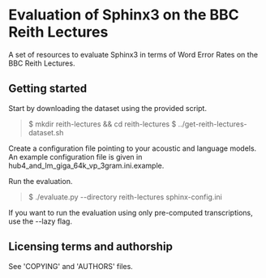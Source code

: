 Evaluation of Sphinx3 on the BBC Reith Lectures
===============================================

A set of resources to evaluate Sphinx3 in terms of Word Error Rates on the BBC Reith Lectures.

Getting started
---------------

Start by downloading the dataset using the provided script.

> $ mkdir reith-lectures && cd reith-lectures
> $ ../get-reith-lectures-dataset.sh

Create a configuration file pointing to your acoustic and language models. 
An example configuration file is given in hub4\_and\_lm\_giga\_64k\_vp\_3gram.ini.example.

Run the evaluation.

> $ ./evaluate.py --directory reith-lectures sphinx-config.ini

If you want to run the evaluation using only pre-computed transcriptions, use the --lazy flag.

Licensing terms and authorship
------------------------------

See 'COPYING' and 'AUTHORS' files.

